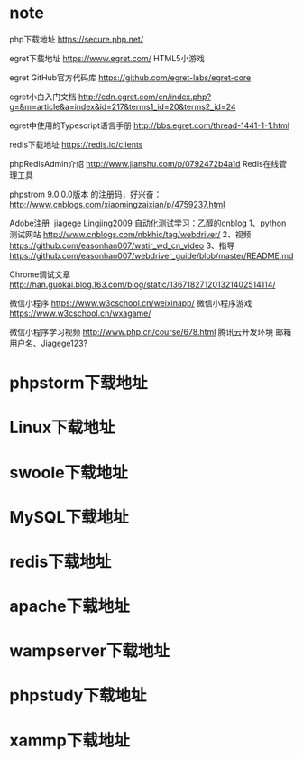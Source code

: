# note
 php下载地址 https://secure.php.net/
 
 egret下载地址 https://www.egret.com/ HTML5小游戏
 
 egret GitHub官方代码库 https://github.com/egret-labs/egret-core
 
 egret小白入门文档 http://edn.egret.com/cn/index.php?g=&m=article&a=index&id=217&terms1_id=20&terms2_id=24
 
 egret中使用的Typescript语言手册 http://bbs.egret.com/thread-1441-1-1.html
 
 redis下载地址 https://redis.io/clients
 
 phpRedisAdmin介绍 http://www.jianshu.com/p/0792472b4a1d  Redis在线管理工具
 
 phpstrom 9.0.0.0版本 的注册码，好兴奋：http://www.cnblogs.com/xiaomingzaixian/p/4759237.html
 
 Adobe注册  jiagege Lingjing2009
 自动化测试学习：乙醇的cnblog 1、python测试网站 http://www.cnblogs.com/nbkhic/tag/webdriver/ 
 2、视频 https://github.com/easonhan007/watir_wd_cn_video 
 3、指导 https://github.com/easonhan007/webdriver_guide/blob/master/README.md 
 
 Chrome调试文章  http://han.guokai.blog.163.com/blog/static/136718271201321402514114/
 
 微信小程序 https://www.w3cschool.cn/weixinapp/
 微信小程序游戏 https://www.w3cschool.cn/wxagame/
 
 微信小程序学习视频 http://www.php.cn/course/678.html
 腾讯云开发环境 邮箱用户名、Jiagege123?
 
# phpstorm下载地址 
# Linux下载地址 
# swoole下载地址
# MySQL下载地址
# redis下载地址
# apache下载地址
# wampserver下载地址
# phpstudy下载地址
# xammp下载地址
